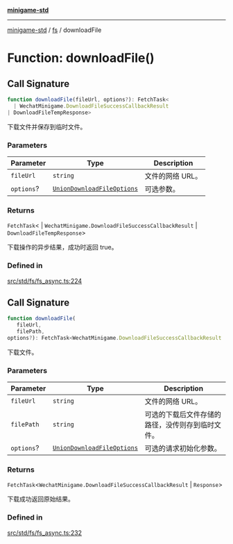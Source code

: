 [**minigame-std**](../../../README.md)

***

[minigame-std](../../../README.md) / [fs](../README.md) / downloadFile

# Function: downloadFile()

## Call Signature

```ts
function downloadFile(fileUrl, options?): FetchTask<
  | WechatMinigame.DownloadFileSuccessCallbackResult
| DownloadFileTempResponse>
```

下载文件并保存到临时文件。

### Parameters

| Parameter | Type | Description |
| ------ | ------ | ------ |
| `fileUrl` | `string` | 文件的网络 URL。 |
| `options`? | [`UnionDownloadFileOptions`](../type-aliases/UnionDownloadFileOptions.md) | 可选参数。 |

### Returns

`FetchTask`\<
  \| `WechatMinigame.DownloadFileSuccessCallbackResult`
  \| `DownloadFileTempResponse`\>

下载操作的异步结果，成功时返回 true。

### Defined in

[src/std/fs/fs\_async.ts:224](https://github.com/JiangJie/minigame-std/blob/ddafbfd7359780ec38a81aeff021a80d33e07eb0/src/std/fs/fs_async.ts#L224)

## Call Signature

```ts
function downloadFile(
   fileUrl, 
   filePath, 
options?): FetchTask<WechatMinigame.DownloadFileSuccessCallbackResult | Response>
```

下载文件。

### Parameters

| Parameter | Type | Description |
| ------ | ------ | ------ |
| `fileUrl` | `string` | 文件的网络 URL。 |
| `filePath` | `string` | 可选的下载后文件存储的路径，没传则存到临时文件。 |
| `options`? | [`UnionDownloadFileOptions`](../type-aliases/UnionDownloadFileOptions.md) | 可选的请求初始化参数。 |

### Returns

`FetchTask`\<`WechatMinigame.DownloadFileSuccessCallbackResult` \| `Response`\>

下载成功返回原始结果。

### Defined in

[src/std/fs/fs\_async.ts:232](https://github.com/JiangJie/minigame-std/blob/ddafbfd7359780ec38a81aeff021a80d33e07eb0/src/std/fs/fs_async.ts#L232)
